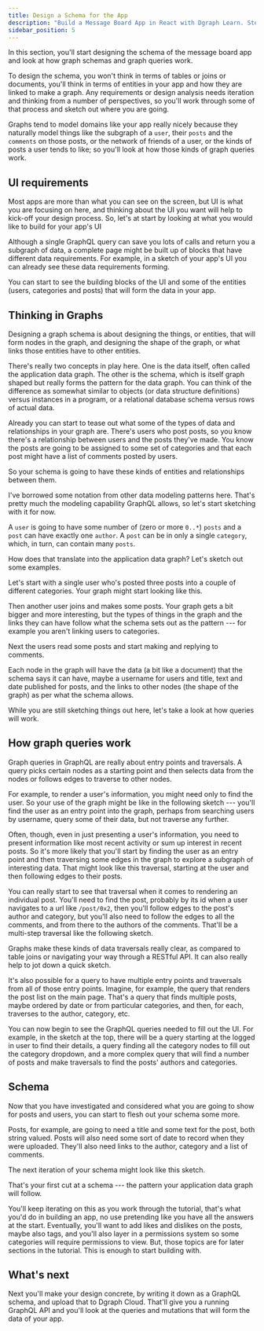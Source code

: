 ```yaml
---
title: Design a Schema for the App
description: "Build a Message Board App in React with Dgraph Learn. Step 2: GraphQL schema design - how graph schemas and graph queries work."
sidebar_position: 5
---
```


In this section, you'll start designing the schema of the message board app and
look at how graph schemas and graph queries work.

To design the schema, you won't think in terms of tables or joins or documents, you'll think in terms of entities in your app and how they are linked to make a graph.  Any requirements or design analysis needs iteration and thinking from a number of perspectives, so you'll work through some of that process and sketch out where you are going.

Graphs tend to model domains like your app really nicely because they naturally model things like the subgraph of a `user`, their `posts` and the `comments` on those posts, or the network of friends of a user, or the kinds of posts a user tends to like; so you'll look at how those kinds of graph queries work.

## UI requirements

Most apps are more than what you can see on the screen, but UI is what you are focusing on here, and thinking about the UI you want will help to kick-off your
design process. So, let's at start by looking at what you would like to build 
for your app's UI

Although a single GraphQL query can save you lots of calls and return you a subgraph of data, a complete page might be built up of blocks that have different data requirements. For example, in a sketch of your app's UI you can already see these
data requirements forming.



You can start to see the building blocks of the UI and some of the entities
(users, categories and posts) that will form the data in your app.

## Thinking in Graphs

Designing a graph schema is about designing the things, or entities, that will form nodes in the graph, and designing the shape of the graph, or what links those entities have to other entities.

There's really two concepts in play here.  One is the data itself, often called the application data graph.  The other is the schema, which is itself graph shaped but really forms the pattern for the data graph.  You can think of the difference as somewhat similar to objects (or data structure definitions) versus instances in a program, or a relational database schema versus rows of actual data.

Already you can start to tease out what some of the types of data and relationships in your graph are.  There's users who post posts, so you know there's a relationship between users and the posts they've made. You know the posts are going to be assigned to some set of categories and that each post might have a list of comments posted by users.

So your schema is going to have these kinds of entities and relationships between them.


I've borrowed some notation from other data modeling patterns here.  That's pretty much the modeling capability GraphQL allows, so let's start sketching with it for now.

A `user` is going to have some number of (zero or more `0..*`) `posts` and a `post` can have exactly one `author`.  A `post` can be in only a single `category`, which, in turn, can contain many `posts`.  

How does that translate into the application data graph?  Let's sketch out some examples.

Let's start with a single user who's posted three posts into a couple of different categories. Your graph might start looking like this.




Then another user joins and makes some posts. Your graph gets a bit bigger and more interesting, but the types of things in the graph and the links they can have follow what the schema sets out as the pattern --- for example you aren't linking users to categories.



Next the users read some posts and start making and replying to comments.




Each node in the graph will have the data (a bit like a document) that the schema says it can have, maybe a username for users and title, text and date published for posts, and the links to other nodes (the shape of the graph) as per what the schema allows.  

While you are still sketching things out here, let's take a look at how queries will work.

## How graph queries work

Graph queries in GraphQL are really about entry points and traversals. A query picks certain nodes as a starting point and then selects data from the nodes or follows edges to traverse to other nodes.

For example, to render a user's information, you might need only to find the user.  So your use of the graph might be like in the following sketch --- you'll find the user as an entry point into the graph, perhaps from searching users by username, query some of their data, but not traverse any further.


Often, though, even in just presenting a user's information, you need to present information like most recent activity or sum up interest in recent posts.  So it's more likely that you'll start by finding the user as an entry point and then traversing some edges in the graph to explore a subgraph of interesting data.  That might look like this traversal, starting at the user and then following edges to their posts.




You can really start to see that traversal when it comes to rendering an individual post. You'll need to find the post, probably by its id when a user navigates to a url like `/post/0x2`, then you'll follow edges to the post's author and category, but you'll also need to follow the edges to all the comments, and from there to the authors of the comments.  That'll be a multi-step traversal like the following sketch.



Graphs make these kinds of data traversals really clear, as compared to table joins or navigating your way through a RESTful API.  It can also really help to jot down a quick sketch.

It's also possible for a query to have multiple entry points and traversals from all of those entry points.  Imagine, for example, the query that renders the post list on the main page.  That's a query that finds multiple posts, maybe ordered by date or from particular categories, and then, for each, traverses to the author, category, etc.

You can now begin to see the GraphQL queries needed to fill out the UI.  For example, in the sketch at the top, there will be a query starting at the logged in user to find their details, a query finding all the category nodes to fill out the category dropdown, and a more complex query that will find a number of posts and make traversals to find the posts' authors and categories.

## Schema

Now that you have investigated and considered what you are going to show for posts and users, you can start to flesh out your schema some more.

Posts, for example, are going to need a title and some text for the post, both string valued.  Posts will also need some sort of date to record when they were uploaded.  They'll also need links to the author, category and a list of comments.

The next iteration of your schema might look like this sketch.



That's your first cut at a schema --- the pattern your application data graph will follow.

You'll keep iterating on this as you work through the tutorial, that's what you'd do in building an app, no use pretending like you have all the answers at the start.  Eventually, you'll want to add likes and dislikes on the posts, maybe also tags, and you'll also layer in a permissions system so some categories will require permissions to view. But, those topics are for later sections in the tutorial. This is enough to start building with.

## What's next

Next you'll make your design concrete, by writing it down as a GraphQL schema, and upload that to Dgraph Cloud. That'll give you a running GraphQL API and you'll look at the queries and mutations that will form the data of your app.
